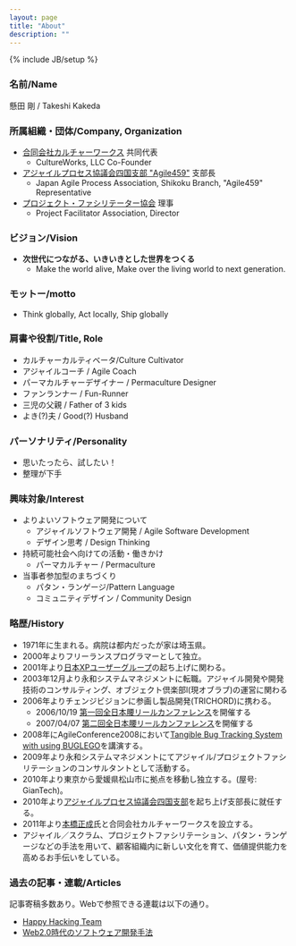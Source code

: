 ```yaml
---
layout: page
title: "About"
description: ""
---
```

{% include JB/setup %}

### 名前/Name

懸田 剛 / Takeshi Kakeda

### 所属組織・団体/Company, Organization

- [合同会社カルチャーワークス](http://wwww.cultureworks.jp/)  共同代表
  - CultureWorks, LLC Co-Founder
- [アジャイルプロセス協議会四国支部 "Agile459"](https://sites.google.com/site/agile459/) 支部長
  - Japan Agile Process Association, Shikoku Branch, "Agile459" Representative
- [プロジェクト・ファシリテーター協会](http://www.pf-i.org/) 理事
  - Project Facilitator Association, Director

### ビジョン/Vision

- **次世代につながる、いきいきとした世界をつくる**
  - Make the world alive, Make over the living world to next generation.

### モットー/motto

- Think globally, Act locally, Ship globally

### 肩書や役割/Title, Role

- カルチャーカルティベータ/Culture Cultivator
- アジャイルコーチ / Agile Coach
- パーマカルチャーデザイナー / Permaculture Designer
- ファンランナー / Fun-Runner
- 三児の父親 / Father of 3 kids
- よき(?)夫 / Good(?) Husband

### パーソナリティ/Personality

- 思いたったら、試したい！
- 整理が下手

### 興味対象/Interest

- よりよいソフトウェア開発について
    - アジャイルソフトウェア開発 / Agile Software Development
    - デザイン思考 / Design Thinking
- 持続可能社会へ向けての活動・働きかけ
    - パーマカルチャー / Permaculture
- 当事者参加型のまちづくり
    - パタン・ランゲージ/Pattern Language
    - コミュニティデザイン / Community Design

### 略歴/History

- 1971年に生まれる。病院は都内だったが家は埼玉県。
- 2000年よりフリーランスプログラマーとして独立。
- 2001年より[日本XPユーザーグループ](http://xpjug.com/)の起ち上げに関わる。
- 2003年12月より永和システムマネジメントに転職。アジャイル開発や開発技術のコンサルティング、オブジェクト倶楽部l(現オブラブ)の運営に関わる
- 2006年よりチェンジビジョンに参画し製品開発(TRICHORD)に携わる。
  - 2006/10/19 [第一回全日本腰リールカンファレンス](http://itpro.nikkeibp.co.jp/article/NEWS/20061020/251372/)を開催する
  - 2007/04/07 [第二回全日本腰リールカンファレンス](http://goo.gl/T21LR)を開催する
- 2008年にAgileConference2008において[Tangible Bug Tracking System with using BUGLEGO](http://www.slideshare.net/kkd/tangible-bug-tracking-using-lego-bricks-in-agile2008-toronto)を講演する。
- 2009年より永和システムマネジメントにてアジャイル/プロジェクトファシリテーションのコンサルタントとして活動する。
- 2010年より東京から愛媛県松山市に拠点を移動し独立する。(屋号: GianTech)。
- 2010年より[アジャイルプロセス協議会四国支部](https://sites.google.com/site/agile459/)を起ち上げ支部長に就任する。
- 2011年より[本橋正成](http://d.hatena.ne.jp/masanari/)氏と合同会社カルチャーワークスを設立する。
- アジャイル／スクラム、プロジェクトファシリテーション、パタン・ランゲージなどの手法を用いて、顧客組織内に新しい文化を育て、価値提供能力を高めるお手伝いをしている。

### 過去の記事・連載/Articles

記事寄稿多数あり。Webで参照できる連載は以下の通り。

- [Happy Hacking Team](http://enterprisezine.jp/author/50) 
- [Web2.0時代のソフトウェア開発手法](http://itpro.nikkeibp.co.jp/article/COLUMN/20060402/234199/)




